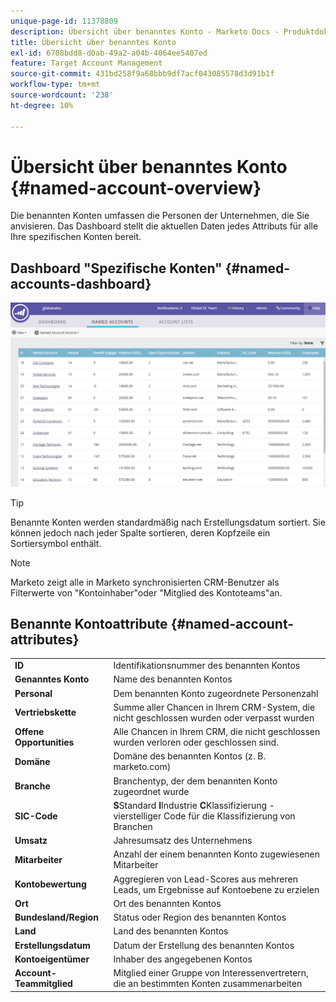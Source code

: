 ```yaml
---
unique-page-id: 11378809
description: Übersicht über benanntes Konto - Marketo Docs - Produktdokumentation
title: Übersicht über benanntes Konto
exl-id: 6708bdd8-d0ab-49a2-a04b-4064ee5407ed
feature: Target Account Management
source-git-commit: 431bd258f9a68bbb9df7acf043085578d3d91b1f
workflow-type: tm+mt
source-wordcount: '238'
ht-degree: 10%

---
```


# Übersicht über benanntes Konto {#named-account-overview}

Die benannten Konten umfassen die Personen der Unternehmen, die Sie anvisieren. Das Dashboard stellt die aktuellen Daten jedes Attributs für alle Ihre spezifischen Konten bereit.

## Dashboard &quot;Spezifische Konten&quot; {#named-accounts-dashboard}

![](assets/one.png)

>[!TIP]
>
>Benannte Konten werden standardmäßig nach Erstellungsdatum sortiert. Sie können jedoch nach jeder Spalte sortieren, deren Kopfzeile ein Sortiersymbol enthält.

>[!NOTE]
>
>Marketo zeigt alle in Marketo synchronisierten CRM-Benutzer als Filterwerte von &quot;Kontoinhaber&quot;oder &quot;Mitglied des Kontoteams&quot;an.

## Benannte Kontoattribute {#named-account-attributes}

<table> 
 <tbody> 
  <tr> 
   <td><strong>ID</strong></td> 
   <td>Identifikationsnummer des benannten Kontos</td> 
  </tr> 
  <tr> 
   <td><strong>Genanntes Konto</strong></td> 
   <td>Name des benannten Kontos</td> 
  </tr> 
  <tr> 
   <td><strong>Personal</strong></td> 
   <td>Dem benannten Konto zugeordnete Personenzahl</td> 
  </tr> 
  <tr> 
   <td><strong>Vertriebskette</strong></td> 
   <td>Summe aller Chancen in Ihrem CRM-System, die nicht geschlossen wurden oder verpasst wurden</td> 
  </tr> 
  <tr> 
   <td><strong>Offene Opportunities</strong></td> 
   <td>Alle Chancen in Ihrem CRM, die nicht geschlossen wurden verloren oder geschlossen sind.</td> 
  </tr> 
  <tr> 
   <td><strong>Domäne</strong></td> 
   <td>Domäne des benannten Kontos (z. B. marketo.com)</td> 
  </tr> 
  <tr> 
   <td><strong>Branche</strong></td> 
   <td>Branchentyp, der dem benannten Konto zugeordnet wurde</td> 
  </tr> 
  <tr> 
   <td><strong>SIC-Code</strong></td> 
   <td><span><strong>S</strong>Standard <strong>I</strong>Industrie <strong>C</strong>Klassifizierung - vierstelliger Code für die Klassifizierung von Branchen<br></span></td> 
  </tr> 
  <tr> 
   <td><strong>Umsatz</strong></td> 
   <td>Jahresumsatz des Unternehmens</td> 
  </tr> 
  <tr> 
   <td><strong>Mitarbeiter</strong></td> 
   <td>Anzahl der einem benannten Konto zugewiesenen Mitarbeiter</td> 
  </tr> 
  <tr> 
   <td colspan="1"><strong>Kontobewertung</strong></td> 
   <td colspan="1">Aggregieren von Lead-Scores aus mehreren Leads, um Ergebnisse auf Kontoebene zu erzielen</td> 
  </tr> 
  <tr> 
   <td colspan="1"><strong>Ort</strong></td> 
   <td colspan="1">Ort des benannten Kontos</td> 
  </tr> 
  <tr> 
   <td colspan="1"><strong>Bundesland/Region</strong></td> 
   <td colspan="1">Status oder Region des benannten Kontos</td> 
  </tr> 
  <tr> 
   <td colspan="1"><strong>Land</strong></td> 
   <td colspan="1">Land des benannten Kontos</td> 
  </tr> 
  <tr> 
   <td colspan="1"><strong>Erstellungsdatum</strong></td> 
   <td colspan="1">Datum der Erstellung des benannten Kontos</td> 
  </tr> 
  <tr> 
   <td colspan="1"><strong>Kontoeigentümer</strong></td> 
   <td colspan="1">Inhaber des angegebenen Kontos</td> 
  </tr> 
  <tr> 
   <td colspan="1"><strong>Account-Teammitglied</strong></td> 
   <td colspan="1">Mitglied einer Gruppe von Interessenvertretern, die an bestimmten Konten zusammenarbeiten</td> 
  </tr> 
 </tbody> 
</table>
